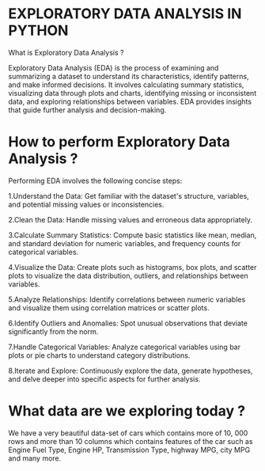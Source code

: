 # EXPLORATORY DATA ANALYSIS IN PYTHON
What is Exploratory Data Analysis ?

Exploratory Data Analysis (EDA) is the process of examining and summarizing a dataset to understand its characteristics, identify patterns, and make informed decisions. It involves calculating summary statistics, visualizing data through plots and charts, identifying missing or inconsistent data, and exploring relationships between variables. EDA provides insights that guide further analysis and decision-making.

# How to perform Exploratory Data Analysis ?

Performing EDA involves the following concise steps:

1.Understand the Data: Get familiar with the dataset's structure, variables, and potential missing values or inconsistencies.

2.Clean the Data: Handle missing values and erroneous data appropriately.

3.Calculate Summary Statistics: Compute basic statistics like mean, median, and standard deviation for numeric variables, and frequency counts for categorical variables.

4.Visualize the Data: Create plots such as histograms, box plots, and scatter plots to visualize the data distribution, outliers, and relationships between variables.

5.Analyze Relationships: Identify correlations between numeric variables and visualize them using correlation matrices or scatter plots.

6.Identify Outliers and Anomalies: Spot unusual observations that deviate significantly from the norm.

7.Handle Categorical Variables: Analyze categorical variables using bar plots or pie charts to understand category distributions.

8.Iterate and Explore: Continuously explore the data, generate hypotheses, and delve deeper into specific aspects for further analysis.

# What data are we exploring today ?

We have a very beautiful data-set of cars which contains more of 10, 000 rows and more than 10 columns which contains features of the car such as Engine Fuel Type, Engine HP, Transmission Type, highway MPG, city MPG and many more.
